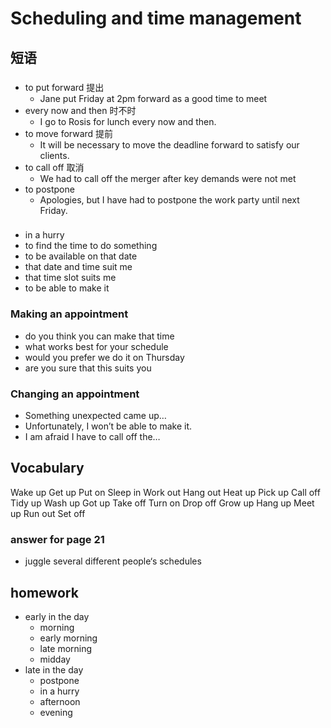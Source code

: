 # Scheduling and time management

## 短语

###

- to put forward 提出
  - Jane put Friday at 2pm forward as a good time to meet
- every now and then 时不时
  - I go to Rosis for lunch every now and then.
- to move forward 提前
  - It will be necessary to move the deadline forward to satisfy our clients.
- to call off 取消
  - We had to call off the merger after key demands were not met
- to postpone
  - Apologies, but I have had to postpone the work party until next Friday.

###

- in a hurry
- to find the time to do something
- to be available on that date
- that date and time suit me
- that time slot suits me
- to be able to make it

### Making an appointment

- do you think you can make that time
- what works best for your schedule
- would you prefer we do it on Thursday
- are you sure that this suits you

### Changing an appointment

- Something unexpected came up…
- Unfortunately, I won’t be able to make it.
- I am afraid I have to call off the…

## Vocabulary

Wake up
Get up
Put on
Sleep in
Work out
Hang out
Heat up
Pick up
Call off
Tidy up
Wash up
Got up
Take off
Turn on
Drop off
Grow up
Hang up
Meet up
Run out
Set off

### answer for page 21

- juggle several different people‘s schedules

## homework

- early in the day
  - morning
  - early morning
  - late morning
  - midday
- late in the day
  - postpone
  - in a hurry
  - afternoon
  - evening
